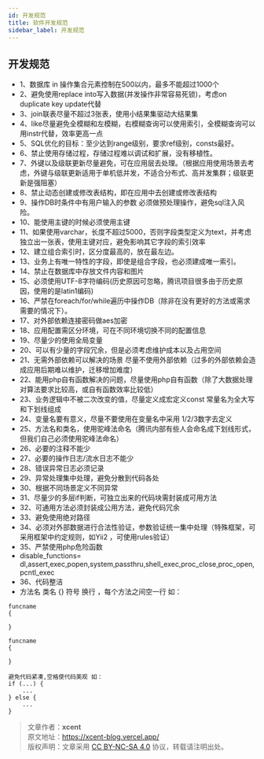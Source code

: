 ```yaml
---
id: 开发规范
title: 软件开发规范
sidebar_label: 开发规范
---
```

 
## 开发规范 

- 1、数据库 in 操作集合元素控制在500以内，最多不能超过1000个
- 2、避免使用replace into写入数据(并发操作非常容易死锁)，考虑on duplicate key update代替
- 3、join联表尽量不超过3张表，使用小结果集驱动大结果集
- 4、like尽量避免全模糊和左模糊，右模糊查询可以使用索引，全模糊查询可以用instr代替，效率更高一点
- 5、SQL优化的目标：至少达到range级别，要求ref级别，consts最好。
- 6、禁止使用存储过程，存储过程难以调试和扩展，没有移植性。
- 7、外键以及级联更新尽量避免，可在应用层去处理。（根据应用使用场景去考虑，外键与级联更新适用于单机低并发，不适合分布式、高并发集群；级联更新是强阻塞）
- 8、禁止动态创建或修改表结构，即在应用中去创建或修改表结构
- 9、操作DB时条件中有用户输入的参数 必须做预处理操作，避免sql注入风险。
- 10、能使用主键的时候必须使用主键
- 11、如果使用varchar，长度不超过5000，否则字段类型定义为text，并考虑独立出一张表，使用主键对应，避免影响其它字段的索引效率
- 12、建立组合索引时，区分度最高的，放在最左边。
- 13、业务上有唯一特性的字段，即使是组合字段，也必须建成唯一索引。
- 14、禁止在数据库中存放文件内容和图片
- 15、必须使用UTF-8字符编码(历史原因可忽略，腾讯项目很多由于历史原因，使用的是latin1编码)
- 16、严禁在foreach/for/while遍历中操作DB（除非在没有更好的方法或需求需要的情况下）。
- 17、对外部依赖连接密码做aes加密
- 18、应用配置需区分环境，可在不同环境切换不同的配置信息
- 19、尽量少的使用全局变量
- 20、可以有少量的字段冗余，但是必须考虑维护成本以及占用空间
- 21、无需外部依赖可以解决的场景 尽量不使用外部依赖（过多的外部依赖会造成应用后期难以维护，迁移增加难度）
- 22、能用php自有函数解决的问题，尽量使用php自有函数（除了大数据处理对算法要求比较高，或自有函数效率比较低）
- 23、业务逻辑中不被二次改变的值，尽量定义成宏定义const 常量名为全大写和下划线组成
- 24、变量名要有意义，尽量不要使用在变量名中采用 1/2/3数字去定义
- 25、方法名和类名，使用驼峰法命名（腾讯内部有些人会命名成下划线形式，但我们自己必须使用驼峰法命名）
- 26、必要的注释不能少
- 27、必要的操作日志/流水日志不能少
- 28、错误异常日志必须记录
- 29、异常处理集中处理，避免分散到代码各处
- 30、根据不同场景定义不同异常
- 31、尽量少的多层if判断，可独立出来的代码块需封装成可用方法
- 32、可通用方法必须封装成公用方法，避免代码冗余
- 33、避免使用绝对路径
- 34、必须对外部数据进行合法性验证，参数验证统一集中处理（特殊框架，可采用框架中约定规则，如Yii2 ，可使用rules验证）
- 35、严禁使用php危险函数
- disable_functions= dl,assert,exec,popen,system,passthru,shell_exec,proc_close,proc_open,pcntl_exec
- 36、代码整洁
- 方法名 类名 {} 符号 换行 ，每个方法之间空一行 如：

```
funcname 
{
	
}

funcname 
{
	
}

避免代码紧凑,空格使代码美观 如：
if (...) {
	...
} else {
	...
}
```




> 文章作者：**xcent**  
> 原文地址：<https://xcent-blog.vercel.app/>  
> 版权声明：文章采用 [CC BY-NC-SA 4.0](https://creativecommons.org/licenses/by/4.0/deed.zh) 协议，转载请注明出处。
